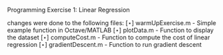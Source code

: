Programming Exercise 1: Linear Regression

changes were done to the following files:
[⋆] warmUpExercise.m - Simple example function in Octave/MATLAB 
[⋆] plotData.m - Function to display the dataset
[⋆] computeCost.m - Function to compute the cost of linear regression 
[⋆] gradientDescent.m - Function to run gradient descent